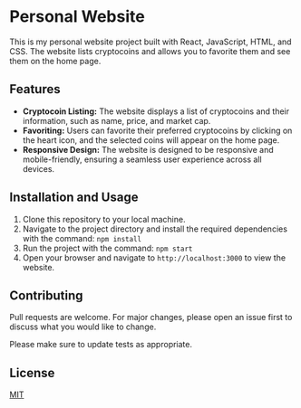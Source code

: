 # Personal Website

This is my personal website project built with React, JavaScript, HTML, and CSS. The website lists cryptocoins and allows you to favorite them and see them on the home page.

## Features

- **Cryptocoin Listing:** The website displays a list of cryptocoins and their information, such as name, price, and market cap.
- **Favoriting:** Users can favorite their preferred cryptocoins by clicking on the heart icon, and the selected coins will appear on the home page.
- **Responsive Design:** The website is designed to be responsive and mobile-friendly, ensuring a seamless user experience across all devices.

## Installation and Usage

1. Clone this repository to your local machine.
2. Navigate to the project directory and install the required dependencies with the command: `npm install`
3. Run the project with the command: `npm start`
4. Open your browser and navigate to `http://localhost:3000` to view the website.

## Contributing

Pull requests are welcome. For major changes, please open an issue first to discuss what you would like to change.

Please make sure to update tests as appropriate.

## License

[MIT](https://choosealicense.com/licenses/mit/)
